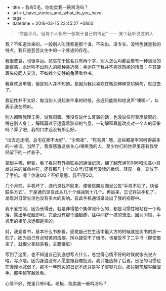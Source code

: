  - title = 我有5毛，你能卖我一碗鸡汤吗？
 - url = i_have_stories_and_what_do_you_have
 - tags = 
 - datetime = 2016-03-15 23:45:27 +0800

 > “你虽平凡，但每个人都有一部属于自己的传记” —— 某个我听说过的人

我？不知道谁来的。一般别人叫我都是那个谁。不突出、没专长、没特色就是我的特点。我只是芸芸众生中的一个普通的存在。


<!--more-->


我很悲哀，也很幸运。悲哀在于姓名只有两个字，别人怎么叫都会带有一种淡淡的距离感，永远叫不出别人的那种亲近感；幸运在于我并不喜欢热闹的场景：与其硬着头皮同人交流，不如找个安静的角落看会书。

我喜欢发牢骚，但是别人并不知道。是因为我只喜欢在嘴边碎碎念叨俩句，就过去了。

我记性并不太好，每当别人说起某件事的时候，永远只能附和地说声“噢噢~”，以表示我在聆听。

别人都叫我理工男，说我闷骚。我没有说什么反驳的话，也没说任何表示赞同的。嘴在别人身上，解释莫过于透露着狡辩的气息。一句解释真能改变对一个人的印象吗？算了吧，我的口才远没有那么好。

“出去走走吧，总宅在家不太好”、“少熬夜”、“死宅男” 嗯，这些都是平常听得最多的一些话。当然了，我很感激这些关心/嘲笑我的人，至少你们的世界里还有我曾经留下的一片影子。

拿起手机，解锁，看了看只有外卖联系的通话记录，翻了翻充满10086和快递小哥发过来的催命神符，还有那几十个公众号/订阅号没读的微信。轻叹一身，又放下了手机。噢？你说QQ？不好意思，我不用QQ。

几个月前，手机坏了，通讯录找不回来，便微信朋友圈发公告“手机不见了，快留联系方式”。于是通讯录自此从几十个缩减到十几个。再后来，忘记存进手机了，发现对日常生活也没有多大的影响。自此手机通讯录淡出了我的视野中。

我不爱拍照，因为长得丑。若是非得拍个集体照什么的，都是习惯性地站在一个角落，露出半张脸即可。完全没有那个踮起脚，往中间挤一挤的想法。因为习惯，手机里的相册永远都是空的。

对，我爱看书，基本什么书都看。感觉自己在生活中最大方的时候就是买书的那一刻了。因为自己有点轻微的洁癖，所以接受不了借书，也接受不了二手书（即使借来了，就很少拿起来看，主要嫌脏）

写到了这里，也不知道自己到底想写点什么，总觉得心情不好的时候就像去说点啥，写点啥。因为身边没有人愿意跟我瞎扯淡，我只能选择了后者。日记的习惯也在慢慢地减弱了。那本一年前买的日记本还只是写了寥寥几页。那只钢笔越写越涩手。那字越写越难看。

心情不好。兜里只有5毛。老板，能卖我一碗鸡汤吗？